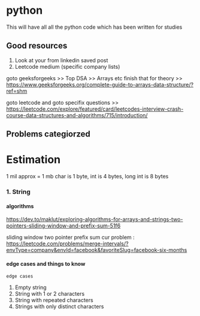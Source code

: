 # python
This will have all all the python code which has been written for studies

## Good resources
1) Look at your from linkedin saved post
2) Leetcode medium (specific company lists)

goto geeksforgeeks >> Top DSA >> Arrays etc finish that for theory >> https://www.geeksforgeeks.org/complete-guide-to-arrays-data-structure/?ref=shm

goto leetcode and goto specifix questions >> https://leetcode.com/explore/featured/card/leetcodes-interview-crash-course-data-structures-and-algorithms/715/introduction/

## Problems categiorzed

# Estimation

1 mil approx = 1 mb  char is 1 byte, int is 4 bytes, long int is 8 bytes

### 1. String 

#### algorithms
https://dev.to/maklut/exploring-algorithms-for-arrays-and-strings-two-pointers-sliding-window-and-prefix-sum-51f6

sliding window
two pointer 
prefix sum
cur problem : https://leetcode.com/problems/merge-intervals/?envType=company&envId=facebook&favoriteSlug=facebook-six-months
#### edge cases and things to know
 `edge cases`

1. Empty string
2. String with 1 or 2 characters
3. String with repeated characters
4. Strings with only distinct characters